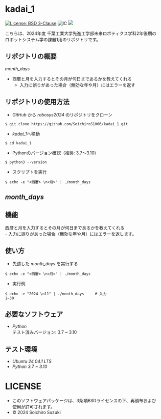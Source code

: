 # kadai_1
[![License: BSD 3-Clause](https://img.shields.io/badge/License-BSD%203--Clause-blue.svg)](https://opensource.org/licenses/BSD-3-Clause)
![IC](https://github.com/SoichiroS1066/kadai_1/actions/workflows/test_month_days.yml/badge.svg)
<img src="https://img.shields.io/badge/-Python-yellow.svg?logo=python&style=for-the-badge">

こちらは、2024年度 千葉工業大学先進工学部未来ロボティクス学科2年後期のロボットシステム学の課題1用のリポジトリです。

## リポジトリの概要
*month_days*
- 西暦と月を入力するとその月が何日まであるかを教えてくれる
    - 入力に誤りがあった場合（無効な年や月）にはエラーを返す

## リポジトリの使用方法
- *GitHub* から *robosys2024* のリポジトリをクローン  
```
$ git clone https://github.com/SoichiroS1066/kadai_1.git
```  
- *kadai_1*へ移動
```
$ cd kadai_1
```
- Pythonのバージョン確認（推奨: 3.7〜3.10）
```
$ python3 --version
```
- スクリプトを実行
```
$ echo -e "<西暦> \n<月>" | ./month_days
```

## *month_days*

## 機能
西暦と月を入力するとその月が何日まであるかを教えてくれる  
    - 入力に誤りがあった場合（無効な年や月）にはエラーを返します。

## 使い方
- 先述した *month_days* を実行する  
  
`$ echo -e "<西暦> \n<月>" | ./month_days`  

- 実行例
```
$ echo -e "2024 \n11" | ./month_days     # 入力
1~30
```

## 必要なソフトウェア
- *Python*  
テスト済みバージョン: 3.7 ~ 3.10

## テスト環境
- *Ubuntu 24.04.1 LTS*
- *Python 3.7 ~ 3.10*

# LICENSE
- このソフトウェアパッケージは、3条項BSDライセンスの下、再頒布および使用が許可されます。
- © 2024 Soichiro Suzuki
